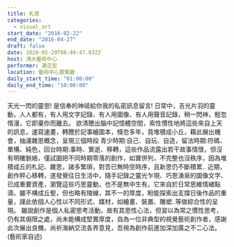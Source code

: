 ```yaml
---
title: 札思
categories:
  - visual_art
start_date: "2016-02-22"
end_date: "2016-04-27"
draft: false
date: 2020-05-20T08:49:47.832Z
host: 清大藝術中心
performer: 連正宏
location: 藝術中心展覽廳
daily_start_time: "01:00:00"
daily_end_time: "10:00:00"
---
```


天光一閃的靈思! 是信奉的神祗給你我的私密訊息留言! 日常中，吉光片羽的靈動，人人都有，有人用文字記錄、有人用圖像、有人用聲音記錄，稍一閃神，輕忽惰漫，它即棄你而離去。 欲清謄出腦中記憶體空間，索性慣性地將這些來自上天的訊息，速寫速畫，轉謄於記事繪圖本，倏忽多年，竟堆積成小丘，藉此展出機會，抽濾雜思概念，呈現三個時段 青少時期:自己、自玩、自造，留法時期:符碼、單構、純色，回台時期:事時、實逝、移轉，這些作品流露出若干故事情懷，但沒有明確脈絡，僅試圖把不同時期零落的創作，如實併列，不完整也沒秩序，因為堆積成丘的札記、雜思，諸多繁瑣，對吾已無時空時序，且新思仍不斷積累.. 近期，創作秤心移轉，遂發覺往日生活中，隨手記錄之靈光乍現、巧思湧泉的圖像文字、已成重要資產，瀏覽這些巧思靈動，也不是無中生有，它來自於日常思維情緒點滴，雖不構成丘壑，但也略有陵線，其不一的厚度，盼能探索出支撐日後作品的重量，謹此依個人心性以不同形式、媒材，如繪畫、裝置、雕塑..等做綜合性的呈現。 雖說創作是個人私密思考活動，故有其思性心法，但習以為常之慣性思考，仍有其侷限之處，尚未能構成堅實厚度，自為一位非典型的視覺藝術創作者，感謝此次展出良機，尚祈海納交流各界意見，吾視為創作前進加深加廣之不二心法。(藝術家自述)